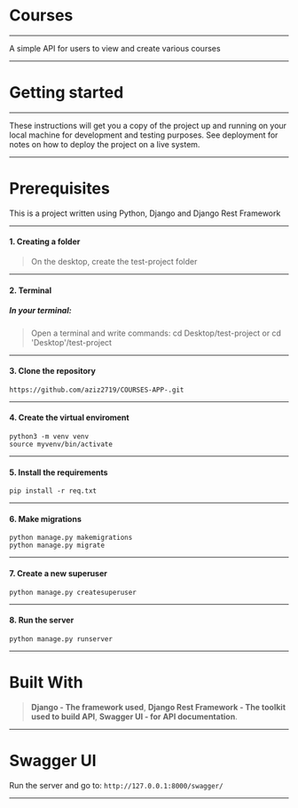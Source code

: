 # Courses
***
A simple API for users to view and create various courses
***
# Getting started
***
These instructions will get you a copy of the project up and running on your local machine for development and testing purposes. See deployment for notes on how to deploy the project on a live system.
***
# Prerequisites
This is a project written using Python, Django and Django Rest Framework
***
#### 1. Сreating a folder
>On the desktop, create the test-project folder
***
#### 2. Terminal

##### In your terminal:
>Open a terminal and write commands:
>cd Desktop/test-project or cd 'Desktop'/test-project
****
#### 3. Clone the repository
```
https://github.com/aziz2719/COURSES-APP-.git
```
***
#### 4. Create the virtual enviroment
```
python3 -m venv venv
source myvenv/bin/activate
```
***
#### 5. Install the requirements
```
pip install -r req.txt
```
***
#### 6. Make migrations
```
python manage.py makemigrations
python manage.py migrate
```
***
#### 7. Create a new superuser
```
python manage.py createsuperuser
```
***
#### 8. Run the server
```
python manage.py runserver
```
***
# Built With
> __Django - The framework used__,
> __Django Rest Framework - The toolkit used to build API__,
> __Swagger UI - for API documentation__.
---
# Swagger UI
Run the server and go to: ```http://127.0.0.1:8000/swagger/```
***